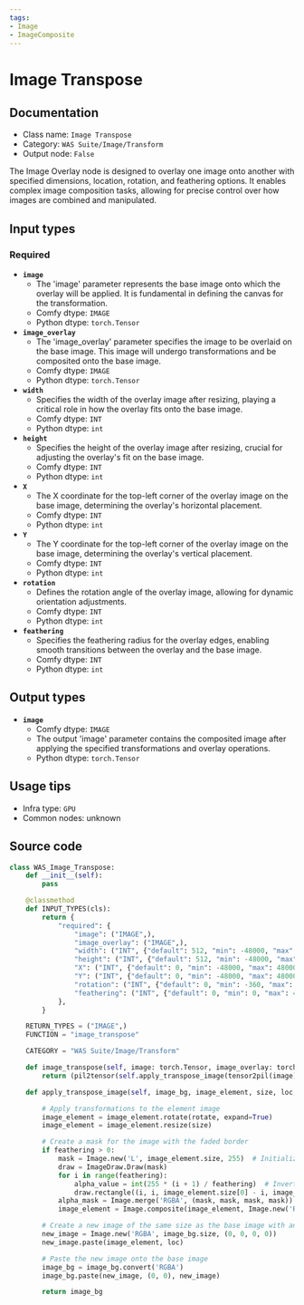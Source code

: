 ```yaml
---
tags:
- Image
- ImageComposite
---
```


# Image Transpose
## Documentation
- Class name: `Image Transpose`
- Category: `WAS Suite/Image/Transform`
- Output node: `False`

The Image Overlay node is designed to overlay one image onto another with specified dimensions, location, rotation, and feathering options. It enables complex image composition tasks, allowing for precise control over how images are combined and manipulated.
## Input types
### Required
- **`image`**
    - The 'image' parameter represents the base image onto which the overlay will be applied. It is fundamental in defining the canvas for the transformation.
    - Comfy dtype: `IMAGE`
    - Python dtype: `torch.Tensor`
- **`image_overlay`**
    - The 'image_overlay' parameter specifies the image to be overlaid on the base image. This image will undergo transformations and be composited onto the base image.
    - Comfy dtype: `IMAGE`
    - Python dtype: `torch.Tensor`
- **`width`**
    - Specifies the width of the overlay image after resizing, playing a critical role in how the overlay fits onto the base image.
    - Comfy dtype: `INT`
    - Python dtype: `int`
- **`height`**
    - Specifies the height of the overlay image after resizing, crucial for adjusting the overlay's fit on the base image.
    - Comfy dtype: `INT`
    - Python dtype: `int`
- **`X`**
    - The X coordinate for the top-left corner of the overlay image on the base image, determining the overlay's horizontal placement.
    - Comfy dtype: `INT`
    - Python dtype: `int`
- **`Y`**
    - The Y coordinate for the top-left corner of the overlay image on the base image, determining the overlay's vertical placement.
    - Comfy dtype: `INT`
    - Python dtype: `int`
- **`rotation`**
    - Defines the rotation angle of the overlay image, allowing for dynamic orientation adjustments.
    - Comfy dtype: `INT`
    - Python dtype: `int`
- **`feathering`**
    - Specifies the feathering radius for the overlay edges, enabling smooth transitions between the overlay and the base image.
    - Comfy dtype: `INT`
    - Python dtype: `int`
## Output types
- **`image`**
    - Comfy dtype: `IMAGE`
    - The output 'image' parameter contains the composited image after applying the specified transformations and overlay operations.
    - Python dtype: `torch.Tensor`
## Usage tips
- Infra type: `GPU`
- Common nodes: unknown


## Source code
```python
class WAS_Image_Transpose:
    def __init__(self):
        pass

    @classmethod
    def INPUT_TYPES(cls):
        return {
            "required": {
                "image": ("IMAGE",),
                "image_overlay": ("IMAGE",),
                "width": ("INT", {"default": 512, "min": -48000, "max": 48000, "step": 1}),
                "height": ("INT", {"default": 512, "min": -48000, "max": 48000, "step": 1}),
                "X": ("INT", {"default": 0, "min": -48000, "max": 48000, "step": 1}),
                "Y": ("INT", {"default": 0, "min": -48000, "max": 48000, "step": 1}),
                "rotation": ("INT", {"default": 0, "min": -360, "max": 360, "step": 1}),
                "feathering": ("INT", {"default": 0, "min": 0, "max": 4096, "step": 1}),
            },
        }

    RETURN_TYPES = ("IMAGE",)
    FUNCTION = "image_transpose"

    CATEGORY = "WAS Suite/Image/Transform"

    def image_transpose(self, image: torch.Tensor, image_overlay: torch.Tensor, width: int, height: int, X: int, Y: int, rotation: int, feathering: int = 0):
        return (pil2tensor(self.apply_transpose_image(tensor2pil(image), tensor2pil(image_overlay), (width, height), (X, Y), rotation, feathering)), )

    def apply_transpose_image(self, image_bg, image_element, size, loc, rotate=0, feathering=0):

        # Apply transformations to the element image
        image_element = image_element.rotate(rotate, expand=True)
        image_element = image_element.resize(size)

        # Create a mask for the image with the faded border
        if feathering > 0:
            mask = Image.new('L', image_element.size, 255)  # Initialize with 255 instead of 0
            draw = ImageDraw.Draw(mask)
            for i in range(feathering):
                alpha_value = int(255 * (i + 1) / feathering)  # Invert the calculation for alpha value
                draw.rectangle((i, i, image_element.size[0] - i, image_element.size[1] - i), fill=alpha_value)
            alpha_mask = Image.merge('RGBA', (mask, mask, mask, mask))
            image_element = Image.composite(image_element, Image.new('RGBA', image_element.size, (0, 0, 0, 0)), alpha_mask)

        # Create a new image of the same size as the base image with an alpha channel
        new_image = Image.new('RGBA', image_bg.size, (0, 0, 0, 0))
        new_image.paste(image_element, loc)

        # Paste the new image onto the base image
        image_bg = image_bg.convert('RGBA')
        image_bg.paste(new_image, (0, 0), new_image)

        return image_bg

```
